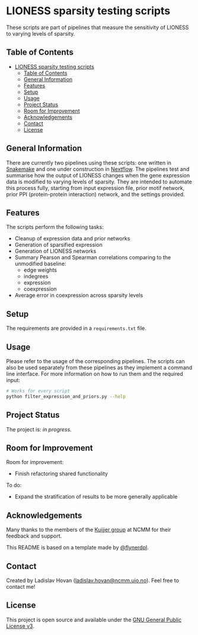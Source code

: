 # LIONESS sparsity testing scripts
These scripts are part of pipelines that measure the sensitivity of
LIONESS to varying levels of sparsity.


## Table of Contents
- [LIONESS sparsity testing scripts](#lioness-sparsity-testing-scripts)
  - [Table of Contents](#table-of-contents)
  - [General Information](#general-information)
  - [Features](#features)
  - [Setup](#setup)
  - [Usage](#usage)
  - [Project Status](#project-status)
  - [Room for Improvement](#room-for-improvement)
  - [Acknowledgements](#acknowledgements)
  - [Contact](#contact)
  - [License](#license)


## General Information
There are currently two pipelines using these scripts: one written in
[Snakemake](https://github.com/ladislav-hovan/lioness_sparsity_snakemake)
and one under construction in
[Nextflow](https://github.com/ladislav-hovan/lioness_sparsity_nextflow).
The pipelines test and summarise how the output of LIONESS changes 
when the gene expression data is modified to varying levels of sparsity. 
They are intended to automate this process fully, starting from input 
expression file, prior motif network, prior PPI (protein-protein 
interaction) network, and the settings provided.


## Features
The scripts perform the following tasks:
- Cleanup of expression data and prior networks
- Generation of sparsified expression
- Generation of LIONESS networks
- Summary Pearson and Spearman correlations comparing to the unmodified
  baseline:
  - edge weights
  - indegrees
  - expression
  - coexpression
- Average error in coexpression across sparsity levels


## Setup
The requirements are provided in a `requirements.txt` file.


## Usage
Please refer to the usage of the corresponding pipelines.
The scripts can also be used separately from these pipelines as they
implement a command line interface.
For more information on how to run them and the required input:

``` bash
# Works for every script
python filter_expression_and_priors.py --help
```


## Project Status
The project is: _in progress_.


## Room for Improvement
Room for improvement:
- Finish refactoring shared functionality

To do:
- Expand the stratification of results to be more generally applicable


## Acknowledgements
Many thanks to the members of the 
[Kuijjer group](https://www.kuijjerlab.org/) 
at NCMM for their feedback and support.

This README is based on a template made by 
[@flynerdpl](https://www.flynerd.pl/).


## Contact
Created by Ladislav Hovan (ladislav.hovan@ncmm.uio.no).
Feel free to contact me!


## License
This project is open source and available under the 
[GNU General Public License v3](LICENSE).